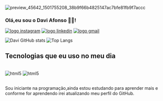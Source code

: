 ![preview_45642_1501755208_38b9f66b4825147ac7bfe81fb9f7accc](https://github.com/DaviAfonso0/DaviAfonso0/assets/73261045/374ec842-8aaf-4bb8-81c3-72c89bcb7f4d)
### Olá,eu sou o Davi Afonso 👋🏻!


<a href="https://www.instagram.com/ztdavi/"><img src="https://img.shields.io/badge/Instagram-E4405F?style=for-the-badge&logo=instagram&logoColor=white" alt="logo instagram"></a>
<a href="https://www.linkedin.com/in/davi-afonso-137b961b8/"><img src="https://img.shields.io/badge/LinkedIn-0077B5?style=for-the-badge&logo=linkedin&logoColor=white" alt="logo linkedin"></a>
<a href="mailto:afonsodavi183@gmail.com"><img src="https://img.shields.io/badge/Gmail-D14836?style=for-the-badge&logo=gmail&logoColor=white" alt="logo gmail"></a>


![Davi GitHub stats](https://github-readme-stats.vercel.app/api?username=DaviAfonso0&theme=midnight-purple&show_icons=dracula)
![Top Langs](https://github-readme-stats.vercel.app/api/top-langs/?username=DaviAfonso0&&theme=midnight-purple&show_layout=compact)

## Tecnologias que eu uso no meu dia
<div style="display: inline_block"> <br/>
    <img align="center" src="https://img.shields.io/badge/HTML5-E34F26?style=for-the-badge&logo=html5&logoColor=white" alt="html5">
    <img align="center" src="https://img.shields.io/badge/CSS3-1572B6?style=for-the-badge&logo=css3&logoColor=white" alt="html5">
</div> <br/>

Sou iniciante na programação,ainda estou estudando para aprender mais e conforme for aprendendo irei atualizando meu perfil do GitHub.
